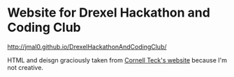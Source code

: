# Website for Drexel Hackathon and Coding Club
http://jmal0.github.io/DrexelHackathonAndCodingClub/

HTML and deisgn graciously taken from [Cornell Teck's website](http://tech.cornell.edu/) because I'm not creative.